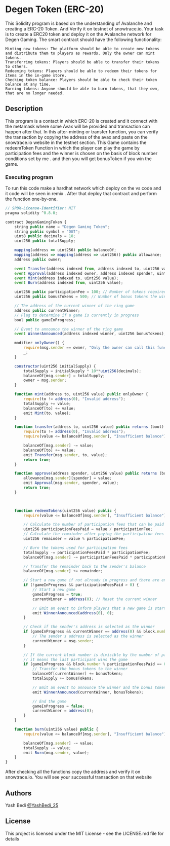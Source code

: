 # Degen Token (ERC-20) 

This Solidity program is based on the understanding of Avalanche and creating a ERC-20 Token. And Verify it on testnet of snowtrace.io.
Your task is to create a ERC20 token and deploy it on the Avalanche network for Degen Gaming. The smart contract should have the following functionality:

    Minting new tokens: The platform should be able to create new tokens and distribute them to players as rewards. Only the owner can mint tokens.
    Transferring tokens: Players should be able to transfer their tokens to others.
    Redeeming tokens: Players should be able to redeem their tokens for items in the in-game store.
    Checking token balance: Players should be able to check their token balance at any time.
    Burning tokens: Anyone should be able to burn tokens, that they own, that are no longer needed.


## Description


This program is a contact in which ERC-20 is created and it connect with the metamask where some Avax will be provided and transaction can happen after that.
In this after-minting or transfer function, you can verify the transaction by copying the address of the avax and paste on the snowtrace.io website in the testnet
section. This Game contains the redeemToken Function in which the player can play the game by participation fees and the winner is chosen on the basis of block number conditions
set by me . and then you will get bonusToken if you win the game.




### Executing program

To run this code make a hardhat network which deploy on the vs code and it code will be seen in remix .
After that deploy that contract and perform the function one-by-one.

```javascript
// SPDX-License-Identifier: MIT
pragma solidity ^0.8.0;

contract DegenGamingToken {
    string public name = "Degen Gaming Token";
    string public symbol = "DGT";
    uint8 public decimals = 18;
    uint256 public totalSupply;

    mapping(address => uint256) public balanceOf;
    mapping(address => mapping(address => uint256)) public allowance;
    address public owner;

    event Transfer(address indexed from, address indexed to, uint256 value);
    event Approval(address indexed owner, address indexed spender, uint256 value);
    event Mint(address indexed to, uint256 value);
    event Burn(address indexed from, uint256 value);

    uint256 public participationFee = 100; // Number of tokens required to participate in the ring game
    uint256 public bonusTokens = 500; // Number of bonus tokens the winner receives

    // The address of the current winner of the ring game
    address public currentWinner;
    // Flag to determine if a game is currently in progress
    bool public gameInProgress;

    // Event to announce the winner of the ring game
    event WinnerAnnounced(address indexed winner, uint256 bonusTokens);

    modifier onlyOwner() {
        require(msg.sender == owner, "Only the owner can call this function");
        _;
    }

    constructor(uint256 initialSupply) {
        totalSupply = initialSupply * 10**uint256(decimals);
        balanceOf[msg.sender] = totalSupply;
        owner = msg.sender;
    }

    function mint(address to, uint256 value) public onlyOwner {
        require(to != address(0), "Invalid address");
        totalSupply += value;
        balanceOf[to] += value;
        emit Mint(to, value);
    }

    function transfer(address to, uint256 value) public returns (bool) {
        require(to != address(0), "Invalid address");
        require(value <= balanceOf[msg.sender], "Insufficient balance");

        balanceOf[msg.sender] -= value;
        balanceOf[to] += value;
        emit Transfer(msg.sender, to, value);
        return true;
    }

    function approve(address spender, uint256 value) public returns (bool) {
        allowance[msg.sender][spender] = value;
        emit Approval(msg.sender, spender, value);
        return true;
    }

    

    function redeemTokens(uint256 value) public {
        require(value <= balanceOf[msg.sender], "Insufficient balance");

        // Calculate the number of participation fees that can be paid with the redeemed tokens
        uint256 participationFeesPaid = value / participationFee;
        // Calculate the remainder after paying the participation fees
        uint256 remainder = value % participationFee;

        // Burn the tokens used for participation fees
        totalSupply -= participationFeesPaid * participationFee;
        balanceOf[msg.sender] -= participationFeesPaid * participationFee;

        // Transfer the remainder back to the sender's balance
        balanceOf[msg.sender] += remainder;

        // Start a new game if not already in progress and there are enough participants
        if (!gameInProgress && participationFeesPaid > 0) {
            // Start a new game
            gameInProgress = true;
            currentWinner = address(0); // Reset the current winner

            // Emit an event to inform players that a new game is starting
            emit WinnerAnnounced(address(0), 0);
        }

        // Check if the sender's address is selected as the winner
        if (gameInProgress && currentWinner == address(0) && block.number % participationFeesPaid == 0) {
            // The sender's address is selected as the winner
            currentWinner = msg.sender;
        }

        // If the current block number is divisible by the number of participants,
        // it means the last participant wins the game
        if (gameInProgress && block.number % participationFeesPaid == 0) {
            // Transfer the bonus tokens to the winner
            balanceOf[currentWinner] += bonusTokens;
            totalSupply += bonusTokens;

            // Emit an event to announce the winner and the bonus tokens received
            emit WinnerAnnounced(currentWinner, bonusTokens);

            // End the game
            gameInProgress = false;
            currentWinner = address(0);
        }
    }

    function burn(uint256 value) public {
        require(value <= balanceOf[msg.sender], "Insufficient balance");

        balanceOf[msg.sender] -= value;
        totalSupply -= value;
        emit Burn(msg.sender, value);
    }
}


```

After checking all the functions copy the address and verify it on snowtrace.io. You will see your successful transaction on that website

## Authors

Yash Bedi 
[@YashBedi_25](https://twitter.com/Yash_Bedi25)


## License

This project is licensed under the MIT License - see the LICENSE.md file for details
